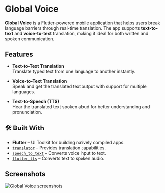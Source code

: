 # Global Voice

**Global Voice** is a Flutter-powered mobile application that helps users break language barriers through real-time translation. The app supports **text-to-text** and **voice-to-text** translation, making it ideal for both written and spoken communication.

## Features

-  **Text-to-Text Translation**  
  Translate typed text from one language to another instantly.

-  **Voice-to-Text Translation**  
  Speak and get the translated text output with support for multiple languages.

-  **Text-to-Speech (TTS)**  
  Hear the translated text spoken aloud for better understanding and pronunciation.

## 🛠️ Built With

- **Flutter** – UI Toolkit for building natively compiled apps.
- [`translator`](https://pub.dev/packages/translator) – Provides translation capabilities.
- [`speech_to_text`](https://pub.dev/packages/speech_to_text) – Converts voice input to text.
- [`flutter_tts`](https://pub.dev/packages/flutter_tts) – Converts text to spoken audio.

## Screenshots
![Global Voice screenshots](https://github.com/user-attachments/assets/27fc8993-13e4-40a9-8bbe-7f6649cae36c)



